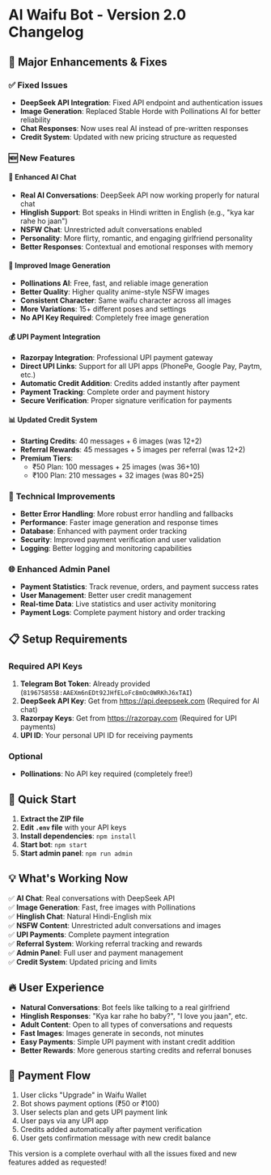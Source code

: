# AI Waifu Bot - Version 2.0 Changelog

## 🎉 Major Enhancements & Fixes

### ✅ **Fixed Issues**
- **DeepSeek API Integration**: Fixed API endpoint and authentication issues
- **Image Generation**: Replaced Stable Horde with Pollinations AI for better reliability
- **Chat Responses**: Now uses real AI instead of pre-written responses
- **Credit System**: Updated with new pricing structure as requested

### 🆕 **New Features**

#### 💬 **Enhanced AI Chat**
- **Real AI Conversations**: DeepSeek API now working properly for natural chat
- **Hinglish Support**: Bot speaks in Hindi written in English (e.g., "kya kar rahe ho jaan")
- **NSFW Chat**: Unrestricted adult conversations enabled
- **Personality**: More flirty, romantic, and engaging girlfriend personality
- **Better Responses**: Contextual and emotional responses with memory

#### 🎨 **Improved Image Generation**
- **Pollinations AI**: Free, fast, and reliable image generation
- **Better Quality**: Higher quality anime-style NSFW images
- **Consistent Character**: Same waifu character across all images
- **More Variations**: 15+ different poses and settings
- **No API Key Required**: Completely free image generation

#### 💰 **UPI Payment Integration**
- **Razorpay Integration**: Professional UPI payment gateway
- **Direct UPI Links**: Support for all UPI apps (PhonePe, Google Pay, Paytm, etc.)
- **Automatic Credit Addition**: Credits added instantly after payment
- **Payment Tracking**: Complete order and payment history
- **Secure Verification**: Proper signature verification for payments

#### 📊 **Updated Credit System**
- **Starting Credits**: 40 messages + 6 images (was 12+2)
- **Referral Rewards**: 45 messages + 5 images per referral (was 12+2)
- **Premium Tiers**:
  - ₹50 Plan: 100 messages + 25 images (was 36+10)
  - ₹100 Plan: 210 messages + 32 images (was 80+25)

### 🔧 **Technical Improvements**
- **Better Error Handling**: More robust error handling and fallbacks
- **Performance**: Faster image generation and response times
- **Database**: Enhanced with payment order tracking
- **Security**: Improved payment verification and user validation
- **Logging**: Better logging and monitoring capabilities

### 🌐 **Enhanced Admin Panel**
- **Payment Statistics**: Track revenue, orders, and payment success rates
- **User Management**: Better user credit management
- **Real-time Data**: Live statistics and user activity monitoring
- **Payment Logs**: Complete payment history and order tracking

## 📋 **Setup Requirements**

### **Required API Keys**
1. **Telegram Bot Token**: Already provided (`8196758558:AAEXm6nEDt92JHfELoFc8mOc0WRKhJ6xTAI`)
2. **DeepSeek API Key**: Get from https://api.deepseek.com (Required for AI chat)
3. **Razorpay Keys**: Get from https://razorpay.com (Required for UPI payments)
4. **UPI ID**: Your personal UPI ID for receiving payments

### **Optional**
- **Pollinations**: No API key required (completely free!)

## 🚀 **Quick Start**

1. **Extract the ZIP file**
2. **Edit `.env` file** with your API keys
3. **Install dependencies**: `npm install`
4. **Start bot**: `npm start`
5. **Start admin panel**: `npm run admin`

## 💡 **What's Working Now**

✅ **AI Chat**: Real conversations with DeepSeek API  
✅ **Image Generation**: Fast, free images with Pollinations  
✅ **Hinglish Chat**: Natural Hindi-English mix  
✅ **NSFW Content**: Unrestricted adult conversations and images  
✅ **UPI Payments**: Complete payment integration  
✅ **Referral System**: Working referral tracking and rewards  
✅ **Admin Panel**: Full user and payment management  
✅ **Credit System**: Updated pricing and limits  

## 🔥 **User Experience**

- **Natural Conversations**: Bot feels like talking to a real girlfriend
- **Hinglish Responses**: "Kya kar rahe ho baby?", "I love you jaan", etc.
- **Adult Content**: Open to all types of conversations and requests
- **Fast Images**: Images generate in seconds, not minutes
- **Easy Payments**: Simple UPI payment with instant credit addition
- **Better Rewards**: More generous starting credits and referral bonuses

## 📱 **Payment Flow**

1. User clicks "Upgrade" in Waifu Wallet
2. Bot shows payment options (₹50 or ₹100)
3. User selects plan and gets UPI payment link
4. User pays via any UPI app
5. Credits added automatically after payment verification
6. User gets confirmation message with new credit balance

This version is a complete overhaul with all the issues fixed and new features added as requested!


